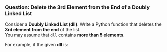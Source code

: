 ### Question: Delete the 3rd Element from the End of a Doubly Linked List

Consider a **Doubly Linked List (dll)**. Write a Python function that deletes the **3rd element from the end** of the list.  
You may assume that `dll` contains **more than 5 elements**.

For example, if the given **dll** is:  
